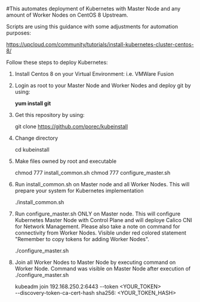 #This automates deployment of Kubernetes with Master Node and any amount of Worker Nodes on CentOS 8 Upstream.

Scripts are using this guidance with some adjustments for automation purposes:

https://upcloud.com/community/tutorials/install-kubernetes-cluster-centos-8/

Follow these steps to deploy Kubernetes:

1. Install Centos 8 on your Virtual Environment: i.e. VMWare Fusion
2. Login as root to your Master Node and Worker Nodes and deploy git by using:

	**yum install git**	

3. Get this repository by using:

	git clone https://github.com/porec/kubeinstall
 
4. Change directory

	cd kubeinstall

5. Make files owned by root and executable

	chmod 777 install_common.sh
	chmod 777 configure_master.sh

6. Run install_common.sh on Master node and all Worker Nodes. This will prepare your system for Kubernetes implementation

	./install_common.sh

7. Run configure_master.sh ONLY on Master node. This will configure Kubernetes Master Node with Control Plane and will deploye Calico CNI for Network Management. Please also take a note on command for connectivity from Worker Nodes. Visible under red colored statement "Remember to copy tokens for adding Worker Nodes".

	./configure_master.sh

8. Join all Worker Nodes to Master Node by executing command on Worker Node. Command was visible on Master Node after execution of ./configure_master.sh

	kubeadm join 192.168.250.2:6443 --token <YOUR_TOKEN> \
	--discovery-token-ca-cert-hash sha256: <YOUR_TOKEN_HASH>
